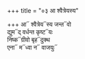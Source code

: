 +++
title = "०३ आ श्वैत्रेयस्य"

+++
आ᳓ श्वैत्रेय᳓स्य जन्त᳓वो  
द्युम᳓द् वर्धन्त कृष्ट᳓यः  
निष्क᳓ग्रीवो बृह᳓दुक्थ  
एना᳓ म᳓ध्वा न᳓ वाजयुः᳓